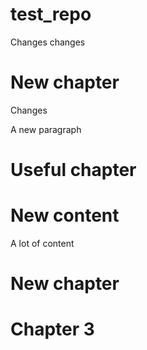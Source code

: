 # test_repo

Changes changes

# New chapter

Changes

A new paragraph

# Useful chapter

# New content

A lot of content

# New chapter

# Chapter 3